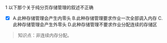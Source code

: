 1
以下那个关于纯分页存储管理的叙述不正确
- [x] A.此种存储管理会产生内零头 B.此种存储管理要求作业一次全部调入内存 C.此种存储管理会产生外零头 D.此种存储管理不要求作业分配连续的存储区

> 知识点：非连续内存分配。
